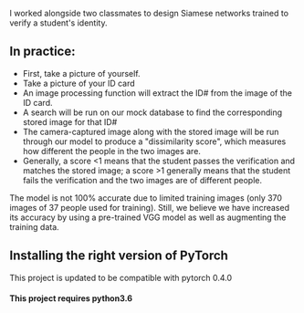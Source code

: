 I worked alongside two classmates to design Siamese networks trained to verify a student's identity. 
## In practice:
- First, take a picture of yourself.
- Take a picture of your ID card
- An image processing function will extract the ID# from the image of the ID card.
- A search will be run on our mock database to find the corresponding stored image for that ID#
- The camera-captured image along with the stored image will be run through our model to produce a "dissimilarity score", which measures how different the people in the two images are.
- Generally, a score <1 means that the student passes the verification and matches the stored image; a score >1 generally means that the student fails the verification and the two images are of different people. 

The model is not 100% accurate due to limited training images (only 370 images of 37 people used for training). Still, we believe we have increased its accuracy by using a pre-trained VGG model as well as augmenting the training data.


## Installing the right version of PyTorch 
This project is updated to be compatible with pytorch 0.4.0



#### This project requires python3.6


